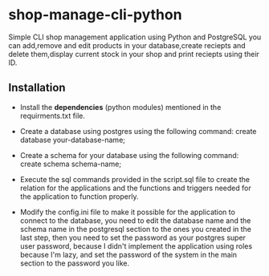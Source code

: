 # **shop-manage-cli-python**
Simple CLI shop management application using Python and PostgreSQL
you can add,remove and edit products in your database,create reciepts and delete them,display current stock in your shop and print reciepts using their ID.
## **Installation**
* Install the **dependencies** (python modules) mentioned in the requirments.txt file.

* Create a database using postgres using the following command:
    create database your-database-name;
* Create a schema for your database using the following command:
    create schema schema-name;
* Execute the sql commands provided in the script.sql file to create the relation for the applications and the functions and triggers needed for the application to function properly.

* Modify the config.ini file to make it possible for the application to connect to the database, you need to edit the database name and the schema name  in the postgresql section to the ones you created in the last step, then you need to set the password as your postgres super user password, because I didn't implement the application using roles because I'm lazy, and set the password of the system in the main section to the password you like.

